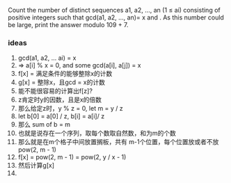 Count the number of distinct sequences a1, a2, ..., an (1 ≤ ai) consisting of positive integers such that gcd(a1,
a2, ..., an)= x and . As this number could be large, print the answer modulo 109 + 7.

### ideas

1. gcd(a1, a2, ... ai) = x
2. => a[i] % x = 0, and some gcd(a[i], a[j]) = x
3. f[x] = 满足条件的能够整除x的计数
4. g[x] = 整除x，且gcd = x的计数
5. 能不能很容易的计算出f[z]?
6. z肯定时y的因数，且是x的倍数
7. 那么给定z时，y % z = 0, let m = y / z
8. let b[0] = a[0] / z, b[i] = a[i]/ z
9. 那么 sum of b = m
10. 也就是说存在一个序列，取每个数取自然数，和为m的个数
11. 那么就是在m个格子中间放置搁板，共有 m-1个位置，每个位置放或者不放 pow(2, m - 1)
12. f[x] = pow(2, m - 1) = pow(2, y / x - 1)
13. 然后计算g[x]
14. 